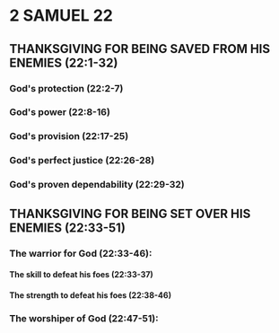 ---
---
# 2 SAMUEL 22
## THANKSGIVING FOR BEING SAVED FROM HIS ENEMIES (22:1-32) 
###  God\'s protection (22:2-7) 
###  God\'s power (22:8-16) 
###  God\'s provision (22:17-25) 
###  God\'s perfect justice (22:26-28) 
###  God\'s proven dependability (22:29-32) 
## THANKSGIVING FOR BEING SET OVER HIS ENEMIES (22:33-51) 
###  The warrior for God (22:33-46): 
####  The skill to defeat his foes (22:33-37) 
####  The strength to defeat his foes (22:38-46) 
###  The worshiper of God (22:47-51): 
